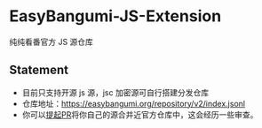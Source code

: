# EasyBangumi-JS-Extension

纯纯看番官方 JS 源仓库

## Statement

* 目前只支持开源 js 源，jsc 加密源可自行搭建分发仓库
* 仓库地址：https://easybangumi.org/repository/v2/index.jsonl
* 你可以[提起PR](https://github.com/easybangumiorg/CommunityJsExtensionEasyBangumi/upload/main/extensions)将你自己的源合并近官方仓库中，这会经历一些审查。


